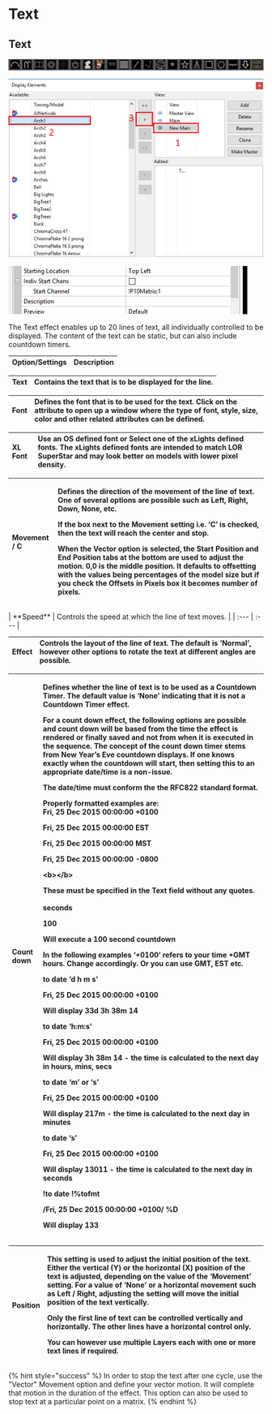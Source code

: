 # Text

## Text

![Icon](../../.gitbook/assets/image%20%28213%29.png)

![Sequencer Grid](../../.gitbook/assets/image%20%28171%29.png)

![](../../.gitbook/assets/image%20%28247%29.png)

The Text effect enables up to 20 lines of text, all individually controlled to be displayed. The content of the text can be static, but can also include countdown timers.

| Option/Settings | Description |
| :--- | :--- |


| **Text** | Contains the text that is to be displayed for the line. |
| :--- | :--- |


| **Font** | Defines the font that is to be used for the text. Click on the attribute to open up a window where the type of font, style, size, color and other related attributes can be defined. |
| :--- | :--- |


| **XL Font** | Use an OS defined font or Select one of the xLights defined fonts. The xLights defined fonts are intended to match LOR SuperStar and may look better on models with lower pixel density. |
| :--- | :--- |


<table>
  <thead>
    <tr>
      <th style="text-align:left"><b>Movement / C</b>
      </th>
      <th style="text-align:left">
        <p>Defines the direction of the movement of the line of text. One of several
          options are possible such as Left, Right, Down, None, etc.</p>
        <p>If the box next to the Movement setting i.e. &#x2018;C&#x2019; is checked,
          then the text will reach the center and stop.</p>
        <p>When the Vector option is selected, the Start Position and End Position
          tabs at the bottom are used to adjust the motion. 0,0 is the middle position.
          It defaults to offsetting with the values being percentages of the model
          size but if you check the Offsets in Pixels box it becomes number of pixels.</p>
      </th>
    </tr>
  </thead>
  <tbody></tbody>
</table>| **Speed** | Controls the speed at which the line of text moves. |
| :--- | :--- |


| **Effect** | Controls the layout of the line of text. The default is ‘Normal’, however other options to rotate the text at different angles are possible. |
| :--- | :--- |


<table>
  <thead>
    <tr>
      <th style="text-align:left"><b>Count down</b>
      </th>
      <th style="text-align:left">
        <p>Defines whether the line of text is to be used as a Countdown Timer. The
          default value is &#x2018;None&#x2019; indicating that it is not a Countdown
          Timer effect.</p>
        <p>For a count down effect, the following options are possible and count
          down will be based from the time the effect is rendered or finally saved
          and not from when it is executed in the sequence. The concept of the count
          down timer stems from New Year&#x2019;s Eve countdown displays. If one
          knows exactly when the countdown will start, then setting this to an appropriate
          date/time is a non-issue.
          <br />
        </p>
        <p>The date/time must conform the the RFC822 standard format.</p>
        <p>Properly formatted examples are:
          <br />Fri, 25 Dec 2015 00:00:00 +0100</p>
        <p>Fri, 25 Dec 2015 00:00:00 EST</p>
        <p>Fri, 25 Dec 2015 00:00:00 MST</p>
        <p>Fri, 25 Dec 2015 00:00:00 -0800</p>
        <p>&lt;b&gt;&lt;/b&gt;</p>
        <p>These must be specified in the Text field without any quotes.
          <br />
          <br />seconds</p>
        <p>100</p>
        <p>Will execute a 100 second countdown
          <br />
        </p>
        <p>In the following examples &#x2018;+0100&#x2019; refers to your time +GMT
          hours. Change accordingly. Or you can use GMT, EST etc.</p>
        <p>to date &#x2018;d h m s&#x2019;</p>
        <p>Fri, 25 Dec 2015 00:00:00 +0100</p>
        <p>Will display 33d 3h 38m 14</p>
        <p>to date &#x2018;h:m:s&#x2019;</p>
        <p>Fri, 25 Dec 2015 00:00:00 +0100</p>
        <p>Will display 3h 38m 14 - the time is calculated to the next day in hours,
          mins, secs</p>
        <p>to date &#x2018;m&#x2019; or &#x2018;s&#x2019;</p>
        <p>Fri, 25 Dec 2015 00:00:00 +0100</p>
        <p>Will display 217m - the time is calculated to the next day in minutes</p>
        <p>to date &#x2018;s&#x2019;</p>
        <p>Fri, 25 Dec 2015 00:00:00 +0100</p>
        <p>Will display 13011 - the time is calculated to the next day in seconds</p>
        <p>!to date !%tofmt</p>
        <p>/Fri, 25 Dec 2015 00:00:00 +0100/ %D</p>
        <p>Will display 133
          <br />
        </p>
      </th>
    </tr>
  </thead>
  <tbody></tbody>
</table><table>
  <thead>
    <tr>
      <th style="text-align:left"><b>Position</b>
      </th>
      <th style="text-align:left">
        <p>This setting is used to adjust the initial position of the text. Either
          the vertical (Y) or the horizontal (X) position of the text is adjusted,
          depending on the value of the &#x2018;Movement&#x2019; setting. For a value
          of &#x2018;None&#x2019; or a horizontal movement such as Left / Right,
          adjusting the setting will move the initial position of the text vertically.
          <br
          />
        </p>
        <p>Only the first line of text can be controlled vertically and horizontally.
          The other lines have a horizontal control only.
          <br />
        </p>
        <p>You can however use multiple Layers each with one or more text lines if
          required.</p>
      </th>
    </tr>
  </thead>
  <tbody></tbody>
</table>{% hint style="success" %}
In order to stop the text after one cycle, use the "Vector" Movement option and define your vector motion. It will complete that motion in the duration of the effect. This option can also be used to stop text at a particular point on a matrix.
{% endhint %}

